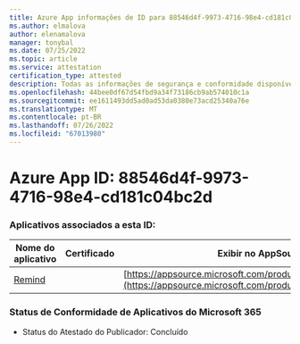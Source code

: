 ```yaml
---
title: Azure App informações de ID para 88546d4f-9973-4716-98e4-cd181c04bc2d
ms.author: elmalova
author: elenamalova
manager: tonybal
ms.date: 07/25/2022
ms.topic: article
ms.service: attestation
certification_type: attested
description: Todas as informações de segurança e conformidade disponíveis para 88546d4f-9973-4716-98e4-cd181c04bc2d.
ms.openlocfilehash: 44bee0df67d54fbd9a34f73186cb9ab574010c1a
ms.sourcegitcommit: ee1611493dd5ad0ad53da0380e73acd25340a76e
ms.translationtype: MT
ms.contentlocale: pt-BR
ms.lasthandoff: 07/26/2022
ms.locfileid: "67013980"
---
```

# <a name="azure-app-id-88546d4f-9973-4716-98e4-cd181c04bc2d"></a>Azure App ID: 88546d4f-9973-4716-98e4-cd181c04bc2d


### <a name="apps-associated-with-this-id"></a>Aplicativos associados a esta ID:
| **Nome do aplicativo** | **Certificado** | **Exibir no AppSource** |
|--------------|---------------|-----------------------|
| [Remind](../forward/WA200001444.md) |  | [https://appsource.microsoft.com/product/office/WA200001444](https://appsource.microsoft.com/product/office/WA200001444) |

### <a name="microsoft-365-app-compliance-status"></a>Status de Conformidade de Aplicativos do Microsoft 365
- Status do Atestado do Publicador: Concluído

